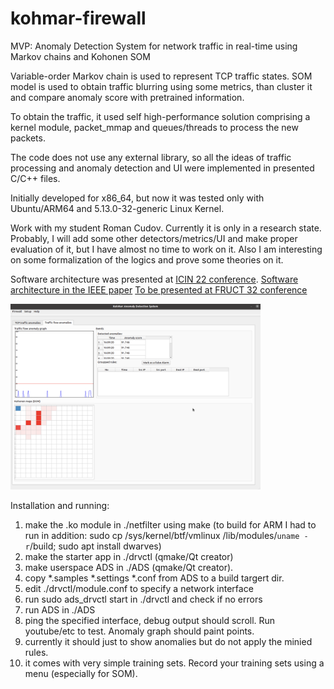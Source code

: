 # kohmar-firewall
MVP: Anomaly Detection System for network traffic in real-time using Markov chains and Kohonen SOM


Variable-order Markov chain is used to represent TCP traffic states.
SOM model is used to obtain traffic blurring using some metrics, than cluster it and compare 
anomaly score with pretrained information. 

To obtain the traffic, it used self high-performance solution comprising a kernel module, packet_mmap and queues/threads 
to process the new packets. 

The code does not use any external library, so all the ideas of traffic processing and anomaly detection and UI were implemented in presented C/C++ files.

Initially developed for x86_64, but now it was tested only with Ubuntu/ARM64 and 5.13.0-32-generic Linux Kernel.

Work with my student Roman Сudоv. 
Currently it is only in a research state. Probably, I will add some other detectors/metrics/UI and make proper evaluation of it,
but I have almost no time to work on it. Also I am interesting on some formalization of the logics and prove some theories on it.


Software architecture was presented at <a href = "https://www.icin-conference.org">ICIN 22 conference</a>.
<a href = "https://ieeexplore.ieee.org/document/9758121"> Software architecture in the IEEE paper</a>
<a href = "https://www.fruct.org/sites/default/files/files/FRUCT32_Program.pdf"> To be presented at FRUCT 32 conference </a>

<img src="kohmar_screen.png" width="400" />


Installation and running: 
1. make the .ko module in ./netfilter using make 
(to build for ARM I had to run in addition: sudo cp /sys/kernel/btf/vmlinux /lib/modules/`uname -r`/build; sudo apt install dwarves)
3. make the starter app in ./drvctl (qmake/Qt creator)
4. make userspace ADS in ./ADS (qmake/Qt creator).
5. copy *.samples *.settings *.conf from ADS to a build targert dir. 
6. edit ./drvctl/module.conf to specify a network interface 
7. run sudo ads_drvctl start in ./drvctl and check if no errors
8. run ADS in ./ADS
9. ping the specified interface, debug output should scroll. Run youtube/etc to test. Anomaly graph should paint points.
10. currently it should just to show anomalies but do not apply the minied rules. 
11. it comes with very simple training sets. Record your training sets using a menu (especially for SOM). 




